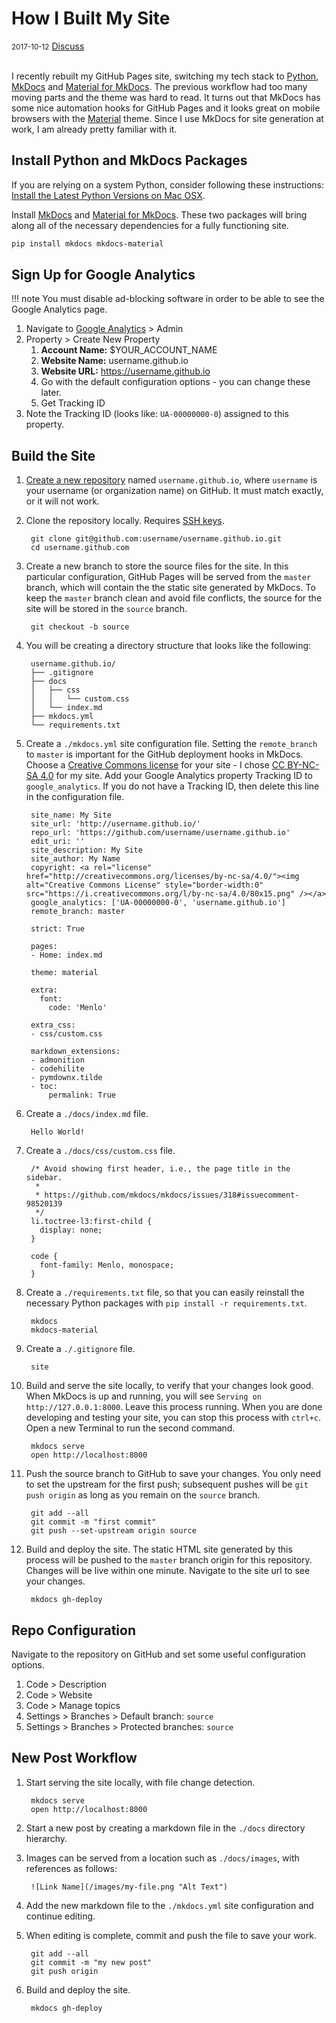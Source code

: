 # How I Built My Site

<div class="meta">
  <span class="date"><small>2017-10-12</small></span>
  <span class="discuss"><a class="github-button" href="https://github.com/copperlight/copperlight.github.io/issues" data-icon="octicon-issue-opened" aria-label="Discuss copperlight/copperlight.github.io on GitHub">Discuss</a></span>
</div><br/>

I recently rebuilt my GitHub Pages site, switching my tech stack to [Python], [MkDocs] and
[Material for MkDocs]. The previous workflow had too many moving parts and the theme was hard to
read.  It turns out that MkDocs has some nice automation hooks for GitHub Pages and it looks great
on mobile browsers with the [Material] theme. Since I use MkDocs for site generation at work, I am
already pretty familiar with it.

[Material]: https://material.io/
[Material for MkDocs]: http://squidfunk.github.io/mkdocs-material/
[MkDocs]: http://www.mkdocs.org/
[Python]: https://www.python.org/

## Install Python and MkDocs Packages

If you are relying on a system Python, consider following these instructions:
[Install the Latest Python Versions on Mac OSX].

Install [MkDocs] and [Material for MkDocs]. These two packages will bring along all of the necessary
dependencies for a fully functioning site.

```bash
pip install mkdocs mkdocs-material
```

[Install the Latest Python Versions on Mac OSX]: ../python/install-the-latest-python-versions-on-macosx.md

## Sign Up for Google Analytics

!!! note
    You must disable ad-blocking software in order to be able to see the Google Analytics page.

1. Navigate to [Google Analytics](https://analytics.google.com/analytics/web/) > Admin
1. Property > Create New Property
    1. **Account Name:** $YOUR_ACCOUNT_NAME
    1. **Website Name:** username.github.io
    1. **Website URL:** https://username.github.io
    1. Go with the default configuration options - you can change these later.
    1. Get Tracking ID
1. Note the Tracking ID (looks like: `UA-00000000-0`) assigned to this property.

## Build the Site

1. [Create a new repository](https://github.com/new) named `username.github.io`, where `username` is
your username (or organization name) on GitHub.  It must match exactly, or it will not work.

1. Clone the repository locally.  Requires [SSH keys](https://help.github.com/articles/connecting-to-github-with-ssh/).

        git clone git@github.com:username/username.github.io.git
        cd username.github.com

1. Create a new branch to store the source files for the site.  In this particular configuration,
GitHub Pages will be served from the `master` branch, which will contain the the static site
generated by MkDocs.  To keep the `master` branch clean and avoid file conflicts, the source for
the site will be stored in the `source` branch.

        git checkout -b source

1. You will be creating a directory structure that looks like the following:

        username.github.io/
        ├── .gitignore
        ├── docs
        │   ├── css
        │   │   └── custom.css
        │   └── index.md
        ├── mkdocs.yml
        └── requirements.txt

1. Create a `./mkdocs.yml` site configuration file. Setting the `remote_branch` to `master` is
important for the GitHub deployment hooks in MkDocs. Choose a
[Creative Commons license](https://creativecommons.org/choose/) for your site - I chose
[CC BY-NC-SA 4.0](http://creativecommons.org/licenses/by-nc-sa/4.0/) for my site.  Add your Google
Analytics property Tracking ID to `google_analytics`.  If you do not have a Tracking ID, then delete this
line in the configuration file.

        site_name: My Site
        site_url: 'http://username.github.io/'
        repo_url: 'https://github.com/username/username.github.io'
        edit_uri: ''
        site_description: My Site
        site_author: My Name
        copyright: <a rel="license" href="http://creativecommons.org/licenses/by-nc-sa/4.0/"><img alt="Creative Commons License" style="border-width:0" src="https://i.creativecommons.org/l/by-nc-sa/4.0/80x15.png" /></a>
        google_analytics: ['UA-00000000-0', 'username.github.io']
        remote_branch: master

        strict: True

        pages:
        - Home: index.md

        theme: material

        extra:
          font:
            code: 'Menlo'

        extra_css:
        - css/custom.css

        markdown_extensions:
        - admonition
        - codehilite
        - pymdownx.tilde
        - toc:
            permalink: True

1. Create a `./docs/index.md` file.

        Hello World!

1. Create a `./docs/css/custom.css` file.

        /* Avoid showing first header, i.e., the page title in the sidebar.
         *
         * https://github.com/mkdocs/mkdocs/issues/318#issuecomment-98520139
         */
        li.toctree-l3:first-child {
          display: none;
        }

        code {
          font-family: Menlo, monospace;
        }

1. Create a `./requirements.txt` file, so that you can easily reinstall the necessary Python packages
with `pip install -r requirements.txt`.

        mkdocs
        mkdocs-material

1. Create a `./.gitignore` file.

        site

1. Build and serve the site locally, to verify that your changes look good.  When MkDocs is up and
running, you will see `Serving on http://127.0.0.1:8000`. Leave this process running. When you are
done developing and testing your site, you can stop this process with `ctrl+c`. Open a new Terminal
to run the second command.

        mkdocs serve
        open http://localhost:8000

1. Push the source branch to GitHub to save your changes. You only need to set the upstream for the
first push; subsequent pushes will be `git push origin` as long as you remain on the `source` branch.

        git add --all
        git commit -m "first commit"
        git push --set-upstream origin source

1. Build and deploy the site. The static HTML site generated by this process will be pushed to the
`master` branch origin for this repository. Changes will be live within one minute. Navigate to
the site url to see your changes.

        mkdocs gh-deploy

## Repo Configuration

Navigate to the repository on GitHub and set some useful configuration options.

1. Code > Description
1. Code > Website
1. Code > Manage topics
1. Settings > Branches > Default branch: `source`
1. Settings > Branches > Protected branches: `source`

## New Post Workflow

1. Start serving the site locally, with file change detection.

        mkdocs serve
        open http://localhost:8000

1. Start a new post by creating a markdown file in the `./docs` directory hierarchy.

1. Images can be served from a location such as `./docs/images`, with references as follows:

        ![Link Name](/images/my-file.png "Alt Text")

1. Add the new markdown file to the `./mkdocs.yml` site configuration and continue editing.

1. When editing is complete, commit and push the file to save your work.

        git add --all
        git commit -m "my new post"
        git push origin

1. Build and deploy the site.

        mkdocs gh-deploy
